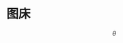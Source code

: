 # 图床

<script type="text/javascript" src="https://cdn.mathjax.org/mathjax/latest/MathJax.js?config=TeX-AMS_CHTML">
</script>

$$ \theta $$